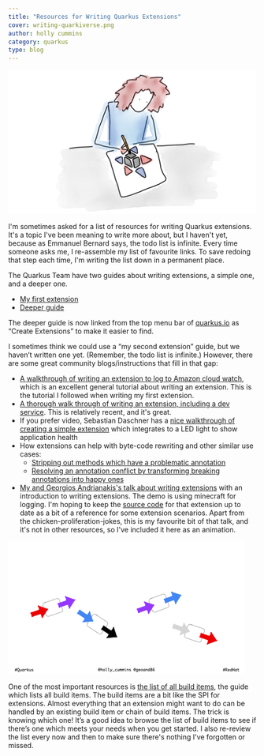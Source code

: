 ```yaml
---
title: "Resources for Writing Quarkus Extensions"
cover: writing-quarkiverse.png
author: holly cummins
category: quarkus
type: blog
---
```


![a woman drawing a quarkiverse logo](writing-quarkiverse.png)

I'm sometimes asked for a list of resources for writing Quarkus extensions. 
It's a topic I've been meaning to write more about, but I haven't yet, because as Emmanuel Bernard says, the todo list is infinite.
Every time someone asks me, I re-assemble my list of favourite links. To save redoing that step each time, I'm writing the list down in a permanent place. 

The Quarkus Team have two guides about writing extensions, a simple one, and a deeper one. 

- [My first extension](https://quarkus.io/guides/building-my-first-extension)
- [Deeper guide](https://quarkus.io/guides/writing-extensions)

The deeper guide is now linked from the top menu bar of [quarkus.io](http://quarkus.io) as “Create Extensions” to make it easier to find. 

I sometimes think we could use a “my second extension” guide, but we haven’t written one yet. (Remember, the todo list is infinite.) However, there are some great community blogs/instructions that fill in that gap:

- [A walkthrough of writing an extension to log to Amazon cloud watch](https://quarkus.io/blog/quarkus-aws-cloudwatch_extension/), which is an excellent general tutorial about writing an extension. This is the tutorial I followed when writing my first extension.
- [A thorough walk through of writing an extension, including a dev service](https://dev.to/onepoint/quarkus-greener-better-faster-stronger-55ea). This is relatively recent, and it's great.
- If you prefer video, Sebastian Daschner has a [nice walkthrough of creating a simple extension](https://blog.sebastian-daschner.com/entries/creating-a-quarkus-extension) which integrates to a LED light to show application health
- How extensions can help with byte-code rewriting and other similar use cases:
    - [Stripping out methods which have a problematic annotation](https://quarkus.io/blog/solving-problems-with-extensions/) 
    - [Resolving an annotation conflict by transforming breaking annotations into happy ones](https://quarkus.io/blog/solving-problems-with-extensions-2/)
- [My and Georgios Andrianakis's talk about writing extensions](https://hollycummins.com/why-youre-missing-out-quarkus-extensions/) with an introduction to writing extensions. The demo is using minecraft for logging. I'm hoping to keep the [source code](https://github.com/holly-cummins/quarkus-minecraft-observability-extension) for that extension up to date as a bit of a reference for some extension scenarios.
Apart from the chicken-proliferation-jokes, this is my favourite bit of that talk, and it's not in other resources, so I've included it here as an animation. 

![an animation showing how builditems are chained](builditems.gif)

One of the most important resources is [the list of all build items](https://quarkus.io/guides/all-builditems), the guide which lists all build items. 
The build items are a bit like the SPI for extensions. 
Almost everything that an extension might want to do can be handled by an existing build item or chain of build items. The trick is knowing which one!
It’s a good idea to browse the list of build items to see if there’s one which meets your needs when you get started. 
I also re-review the list every now and then to make sure there's nothing I've forgotten or missed.
